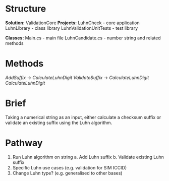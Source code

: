 # Structure

**Solution:** ValidationCore
**Projects:** LuhnCheck - core application
          LuhnLibrary - class library
          LuhnValidationUnitTests - test library
		  
**Classes:**  Main.cs - main file
          LuhnCandidate.cs - number string and related methods
			
# Methods

*AddSuffix* -> *CalculateLuhnDigit*
*ValidateSuffix* -> *CalculateLuhnDigit*
*CalculateLuhnDigit*

# Brief

Taking a numerical string as an input, either calculate a checksum suffix or validate an existing suffix using the Luhn algorithm.

# Pathway

1. Run Luhn algorithm on string
	a. Add Luhn suffix
	b. Validate existing Luhn suffix
2. Specific Luhn use cases (e.g. validation for SIM ICCID)
3. Change Luhn type? (e.g. generalised to other bases)
